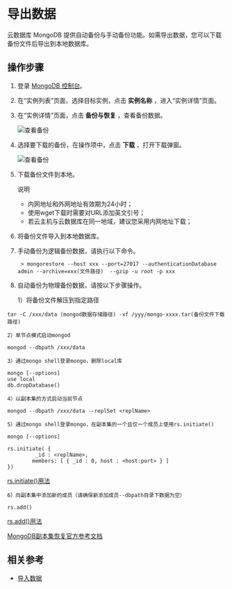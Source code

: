 # 导出数据

云数据库 MongoDB 提供自动备份与手动备份功能。如需导出数据，您可以下载备份文件后导出到本地数据库。

## 操作步骤
1. 登录 [MongoDB 控制台](https://mongodb-console.jdcloud.com/mongodb)。
2. 在“实例列表”页面，选择目标实例，点击 **实例名称** ，进入“实例详情”页面。
3. 在“实例详情”页面，点击 **备份与恢复** ，查看备份数据。

    ![查看备份](https://github.com/jdcloudcom/cn/blob/master/image/mongodb/mongo-010.png)
   
4. 选择要下载的备份，在操作项中，点击 **下载** ，打开下载弹窗。

    ![查看备份](https://github.com/jdcloudcom/cn/blob/master/image/mongodb/mongo-009.png)
	
5. 下载备份文件到本地。
	
	说明
	- 内网地址和外网地址有效期为24小时；
	- 使用wget下载时需要对URL添加英文引号；
	- 若云主机与云数据库在同一地域，建议您采用内网地址下载；
		
6. 将备份文件导入到本地数据库。

7. 手动备份为逻辑备份数据，请执行以下命令。

        > mongorestore --host xxx --port=27017 --authenticationDatabase admin --archive=xxx(文件路径)  --gzip -u root -p xxx
    
8. 自动备份为物理备份数据，请按以下步骤操作。
    
    1）将备份文件解压到指定路径

```
tar -C /xxx/data (mongod数据存储路径) -xf /yyy/mongo-xxxx.tar(备份文件下载路径)
```
    2）单节点模式启动mongod

```
mongod --dbpath /xxx/data
```

    3）通过mongo shell登录mongo，删除local库

```
mongo [--options]
use local
db.dropDatabase()
```

    4）以副本集的方式启动当前节点

```
mongod --dbpath /xxx/data --replSet <replName>
```

    5）通过mongo shell登录mongo，在副本集的一个且仅一个成员上使用rs.initiate()

```
mongo [--options]

rs.initiate( {
 		 _id : <replName>,
   		members: [ { _id : 0, host : <host:port> } ]
})
```
[rs.initiate()用法](https://docs.mongodb.com/master/reference/method/rs.initiate/#rs.initiate)


    6）向副本集中添加新的成员（请确保新添加成员--dbpath目录下数据为空）

```
rs.add()
```

[rs.add()用法](https://docs.mongodb.com/master/reference/method/rs.add/#rs.add)

[MongoDB副本集恢复官方参考文档](https://docs.mongodb.com/master/tutorial/restore-replica-set-from-backup/)


## 相关参考

- [导入数据](Import-Data.md)
